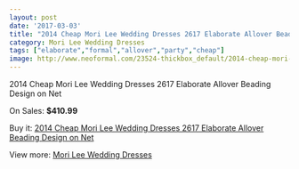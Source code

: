 ```yaml
---
layout: post
date: '2017-03-03'
title: "2014 Cheap Mori Lee Wedding Dresses 2617 Elaborate Allover Beading Design on Net"
category: Mori Lee Wedding Dresses
tags: ["elaborate","formal","allover","party","cheap"]
image: http://www.neoformal.com/23524-thickbox_default/2014-cheap-mori-lee-wedding-dresses-2617-elaborate-allover-beading-design-on-net.jpg
---
```

2014 Cheap Mori Lee Wedding Dresses 2617 Elaborate Allover Beading Design on Net

On Sales: **$410.99**
<a href="https://www.neoformal.com/en/mori-lee-wedding-dresses-2014/7893-2014-cheap-mori-lee-wedding-dresses-2617-elaborate-allover-beading-design-on-net.html"><amp-img layout="responsive" width="600" height="600" src="//www.neoformal.com/23524-thickbox_default/2014-cheap-mori-lee-wedding-dresses-2617-elaborate-allover-beading-design-on-net.jpg" alt="2014 Cheap Mori Lee Wedding Dresses 2617 Elaborate Allover Beading Design on Net 0" /></a>
<a href="https://www.neoformal.com/en/mori-lee-wedding-dresses-2014/7893-2014-cheap-mori-lee-wedding-dresses-2617-elaborate-allover-beading-design-on-net.html"><amp-img layout="responsive" width="600" height="600" src="//www.neoformal.com/23525-thickbox_default/2014-cheap-mori-lee-wedding-dresses-2617-elaborate-allover-beading-design-on-net.jpg" alt="2014 Cheap Mori Lee Wedding Dresses 2617 Elaborate Allover Beading Design on Net 1" /></a>
<a href="https://www.neoformal.com/en/mori-lee-wedding-dresses-2014/7893-2014-cheap-mori-lee-wedding-dresses-2617-elaborate-allover-beading-design-on-net.html"><amp-img layout="responsive" width="600" height="600" src="//www.neoformal.com/23526-thickbox_default/2014-cheap-mori-lee-wedding-dresses-2617-elaborate-allover-beading-design-on-net.jpg" alt="2014 Cheap Mori Lee Wedding Dresses 2617 Elaborate Allover Beading Design on Net 2" /></a>
<a href="https://www.neoformal.com/en/mori-lee-wedding-dresses-2014/7893-2014-cheap-mori-lee-wedding-dresses-2617-elaborate-allover-beading-design-on-net.html"><amp-img layout="responsive" width="600" height="600" src="//www.neoformal.com/23527-thickbox_default/2014-cheap-mori-lee-wedding-dresses-2617-elaborate-allover-beading-design-on-net.jpg" alt="2014 Cheap Mori Lee Wedding Dresses 2617 Elaborate Allover Beading Design on Net 3" /></a>

Buy it: [2014 Cheap Mori Lee Wedding Dresses 2617 Elaborate Allover Beading Design on Net](https://www.neoformal.com/en/mori-lee-wedding-dresses-2014/7893-2014-cheap-mori-lee-wedding-dresses-2617-elaborate-allover-beading-design-on-net.html "2014 Cheap Mori Lee Wedding Dresses 2617 Elaborate Allover Beading Design on Net")

View more: [Mori Lee Wedding Dresses](https://www.neoformal.com/en/67-mori-lee-wedding-dresses-2014 "Mori Lee Wedding Dresses")